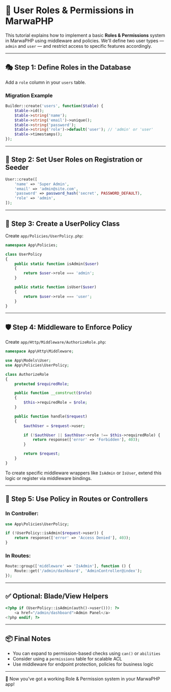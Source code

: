 # 🔐 User Roles & Permissions in MarwaPHP

This tutorial explains how to implement a basic **Roles & Permissions** system in MarwaPHP using middleware and policies. We'll define two user types — `admin` and `user` — and restrict access to specific features accordingly.

---

## 🎭 Step 1: Define Roles in the Database

Add a `role` column in your `users` table.

### Migration Example

```php
Builder::create('users', function($table) {
    $table->id();
    $table->string('name');
    $table->string('email')->unique();
    $table->string('password');
    $table->string('role')->default('user'); // 'admin' or 'user'
    $table->timestamps();
});
```

---

## 👤 Step 2: Set User Roles on Registration or Seeder

```php
User::create([
    'name' => 'Super Admin',
    'email' => 'admin@site.com',
    'password' => password_hash('secret', PASSWORD_DEFAULT),
    'role' => 'admin',
]);
```

---

## 📘 Step 3: Create a UserPolicy Class

Create `app/Policies/UserPolicy.php`:

```php
namespace App\Policies;

class UserPolicy
{
    public static function isAdmin($user)
    {
        return $user->role === 'admin';
    }

    public static function isUser($user)
    {
        return $user->role === 'user';
    }
}
```

---

## 🛡 Step 4: Middleware to Enforce Policy

Create `app/Http/Middleware/AuthorizeRole.php`:

```php
namespace App\Http\Middleware;

use App\Models\User;
use App\Policies\UserPolicy;

class AuthorizeRole
{
    protected $requiredRole;

    public function __construct($role)
    {
        $this->requiredRole = $role;
    }

    public function handle($request)
    {
        $authUser = $request->user;

        if (!$authUser || $authUser->role !== $this->requiredRole) {
            return response(['error' => 'Forbidden'], 403);
        }

        return $request;
    }
}
```

To create specific middleware wrappers like `IsAdmin` or `IsUser`, extend this logic or register via middleware bindings.

---

## 🧭 Step 5: Use Policy in Routes or Controllers

### In Controller:

```php
use App\Policies\UserPolicy;

if (!UserPolicy::isAdmin($request->user)) {
    return response(['error' => 'Access Denied'], 403);
}
```

### In Routes:

```php
Route::group(['middleware' => 'IsAdmin'], function () {
    Route::get('/admin/dashboard', 'AdminController@index');
});
```

---

## ✅ Optional: Blade/View Helpers

```php
<?php if (UserPolicy::isAdmin(auth()->user())): ?>
    <a href="/admin/dashboard">Admin Panel</a>
<?php endif; ?>
```

---

## 📦 Final Notes

- You can expand to permission-based checks using `can()` or `abilities`
- Consider using a `permissions` table for scalable ACL
- Use middleware for endpoint protection, policies for business logic

---

🎉 Now you’ve got a working Role & Permission system in your MarwaPHP app!

